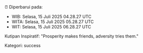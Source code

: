 ⏰ Diperbarui pada:
- WIB: Selasa, 15 Juli 2025 04.28.27 UTC
- WITA: Selasa, 15 Juli 2025 05.28.27 UTC
- WIT: Selasa, 15 Juli 2025 06.28.27 UTC

Kutipan Inspiratif:
"Prosperity makes friends, adversity tries them."


Kategori: success

